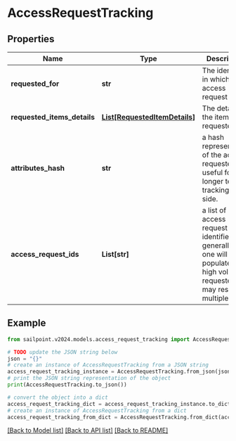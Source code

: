# AccessRequestTracking


## Properties

Name | Type | Description | Notes
------------ | ------------- | ------------- | -------------
**requested_for** | **str** | The identity id in which the access request is for. | [optional] 
**requested_items_details** | [**List[RequestedItemDetails]**](RequestedItemDetails.md) | The details of the item requested. | [optional] 
**attributes_hash** | **str** | a hash representation of the access requested, useful for longer term tracking client side. | [optional] 
**access_request_ids** | **List[str]** | a list of access request identifiers, generally only one will be populated, but high volume requested may result in multiple ids. | [optional] 

## Example

```python
from sailpoint.v2024.models.access_request_tracking import AccessRequestTracking

# TODO update the JSON string below
json = "{}"
# create an instance of AccessRequestTracking from a JSON string
access_request_tracking_instance = AccessRequestTracking.from_json(json)
# print the JSON string representation of the object
print(AccessRequestTracking.to_json())

# convert the object into a dict
access_request_tracking_dict = access_request_tracking_instance.to_dict()
# create an instance of AccessRequestTracking from a dict
access_request_tracking_from_dict = AccessRequestTracking.from_dict(access_request_tracking_dict)
```
[[Back to Model list]](../README.md#documentation-for-models) [[Back to API list]](../README.md#documentation-for-api-endpoints) [[Back to README]](../README.md)


